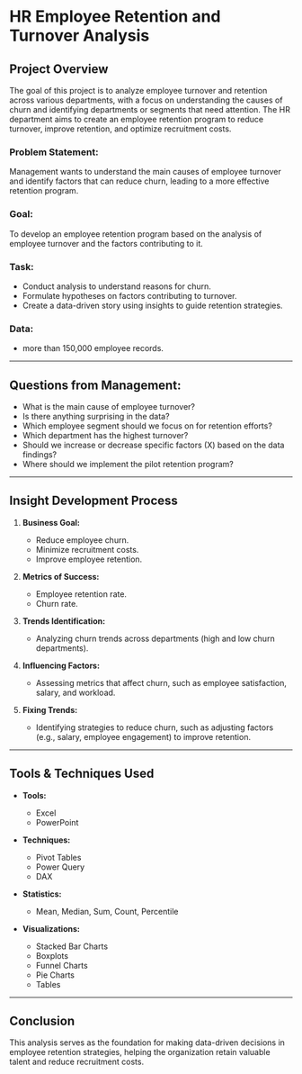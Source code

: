 # HR Employee Retention and Turnover Analysis

## Project Overview

The goal of this project is to analyze employee turnover and retention across various departments, with a focus on understanding the causes of churn and identifying departments or segments that need attention. The HR department aims to create an employee retention program to reduce turnover, improve retention, and optimize recruitment costs.

### Problem Statement:
Management wants to understand the main causes of employee turnover and identify factors that can reduce churn, leading to a more effective retention program.

### Goal:
To develop an employee retention program based on the analysis of employee turnover and the factors contributing to it.

### Task:
- Conduct analysis to understand reasons for churn.
- Formulate hypotheses on factors contributing to turnover.
- Create a data-driven story using insights to guide retention strategies.

### Data:
- more than 150,000 employee records.

---

## Questions from Management:
- What is the main cause of employee turnover?
- Is there anything surprising in the data?
- Which employee segment should we focus on for retention efforts?
- Which department has the highest turnover?
- Should we increase or decrease specific factors (X) based on the data findings?
- Where should we implement the pilot retention program?

---

## Insight Development Process

1. **Business Goal:**
   - Reduce employee churn.
   - Minimize recruitment costs.
   - Improve employee retention.

2. **Metrics of Success:**
   - Employee retention rate.
   - Churn rate.

3. **Trends Identification:**
   - Analyzing churn trends across departments (high and low churn departments).

4. **Influencing Factors:**
   - Assessing metrics that affect churn, such as employee satisfaction, salary, and workload.

5. **Fixing Trends:**
   - Identifying strategies to reduce churn, such as adjusting factors (e.g., salary, employee engagement) to improve retention.

---

## Tools & Techniques Used

- **Tools:**
   - Excel
   - PowerPoint

- **Techniques:**
   - Pivot Tables
   - Power Query
   - DAX

- **Statistics:**
   - Mean, Median, Sum, Count, Percentile

- **Visualizations:**
   - Stacked Bar Charts
   - Boxplots
   - Funnel Charts
   - Pie Charts
   - Tables

---


## Conclusion

This analysis serves as the foundation for making data-driven decisions in employee retention strategies, helping the organization retain valuable talent and reduce recruitment costs.

